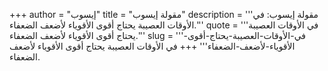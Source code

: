 +++
author = "إيسوب"
title = "مقولة إيسوب"
description = '''مقولة إيسوب: في الأوقات العصيبة يحتاج أقوى الأقوياء لأضعف الضعفاء.'''
quote = '''في الأوقات العصيبة يحتاج أقوى الأقوياء لأضعف الضعفاء.'''
slug = '''في-الأوقات-العصيبة-يحتاج-أقوى-الأقوياء-لأضعف-الضعفاء'''
+++
في الأوقات العصيبة يحتاج أقوى الأقوياء لأضعف الضعفاء.
